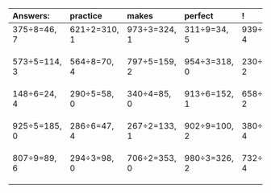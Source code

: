 | Answers: | practice | makes | perfect | ! |
| :--- | :--- | :--- | :--- | :--- |
| 375÷8=46, 7 | 621÷2=310, 1 | 973÷3=324, 1 | 311÷9=34, 5 | 939÷5=187, 4 | 
|   |   |   |   |   | 
|   |   |   |   |   | 
|   |   |   |   |   | 
| 573÷5=114, 3 | 564÷8=70, 4 | 797÷5=159, 2 | 954÷3=318, 0 | 230÷6=38, 2 | 
|   |   |   |   |   | 
|   |   |   |   |   | 
|   |   |   |   |   | 
| 148÷6=24, 4 | 290÷5=58, 0 | 340÷4=85, 0 | 913÷6=152, 1 | 658÷8=82, 2 | 
|   |   |   |   |   | 
|   |   |   |   |   | 
|   |   |   |   |   | 
| 925÷5=185, 0 | 286÷6=47, 4 | 267÷2=133, 1 | 902÷9=100, 2 | 380÷8=47, 4 | 
|   |   |   |   |   | 
|   |   |   |   |   | 
|   |   |   |   |   | 
| 807÷9=89, 6 | 294÷3=98, 0 | 706÷2=353, 0 | 980÷3=326, 2 | 732÷8=91, 4 | 
|   |   |   |   |   | 
|   |   |   |   |   | 
|   |   |   |   |   | 
